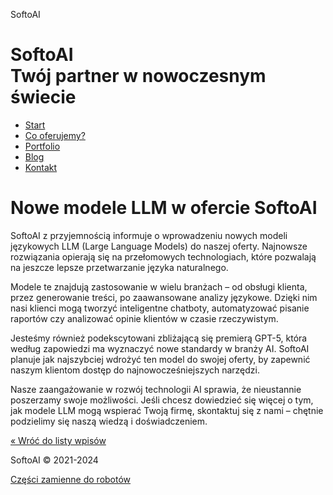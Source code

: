 SoftoAI       

SoftoAI  
Twój partner w nowoczesnym świecie
============================================

*   [Start](/ "Strona główna")
*   [Co oferujemy?](/uslugi "Zakres usług")
*   [Portfolio](/portfolio "Opisy naszych ostatnich realizacji dla klientów")
*   [Blog](/aktualnosci "Co wydarzyło się w naszej firmie?")
*   [Kontakt](/kontakt "Zadzwoń do nas, wyślij maila lub odwiedź nas osobiście")

Nowe modele LLM w ofercie SoftoAI
=================================

SoftoAI z przyjemnością informuje o wprowadzeniu nowych modeli językowych LLM (Large Language Models) do naszej oferty. Najnowsze rozwiązania opierają się na przełomowych technologiach, które pozwalają na jeszcze lepsze przetwarzanie języka naturalnego.

Modele te znajdują zastosowanie w wielu branżach – od obsługi klienta, przez generowanie treści, po zaawansowane analizy językowe. Dzięki nim nasi klienci mogą tworzyć inteligentne chatboty, automatyzować pisanie raportów czy analizować opinie klientów w czasie rzeczywistym.

Jesteśmy również podekscytowani zbliżającą się premierą GPT-5, która według zapowiedzi ma wyznaczyć nowe standardy w branży AI. SoftoAI planuje jak najszybciej wdrożyć ten model do swojej oferty, by zapewnić naszym klientom dostęp do najnowocześniejszych narzędzi.

Nasze zaangażowanie w rozwój technologii AI sprawia, że nieustannie poszerzamy swoje możliwości. Jeśli chcesz dowiedzieć się więcej o tym, jak modele LLM mogą wspierać Twoją firmę, skontaktuj się z nami – chętnie podzielimy się naszą wiedzą i doświadczeniem.

[« Wróć do listy wpisów](/aktualnosci)

SoftoAI © 2021-2024

[Części zamienne do robotów](/czescizamienne)